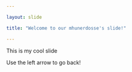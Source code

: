```yaml
---

layout: slide

title: "Welcome to our mhunerdosse's slide!"

---
```


This is my cool slide

Use the left arrow to go back!
